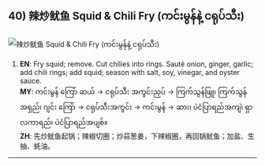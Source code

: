 ## 40) 辣炒鱿鱼 Squid & Chili Fry (ကင်းမွန်နဲ့ ငရုပ်သီး)
![辣炒鱿鱼 Squid & Chili Fry (ကင်းမွန်နဲ့ ငရုပ်သီး)](image/40.jpg)

1. **EN**: Fry squid; remove. Cut chilies into rings. Sauté onion, ginger, garlic; add chili rings; add squid; season with salt, soy, vinegar, and oyster sauce.  
   **MY**: ကင်းမွန် ကြော် ဆယ် → ငရုပ်သီး အကွင်းညှပ် → ကြက်သွန်ဖြူ၊ ကြက်သွန်အရှည်၊ ဂျင်း ကြော် → ငရုပ်သီးအကွင်း → ကင်းမွန် → ဆား၊ ပဲငံပြာရည်အကျဲ၊ ရှာလကာရည်၊ ပဲငံပြာရည်အပျစ်။  
   **ZH**: 先炒鱿鱼起锅；辣椒切圈；炒蒜葱姜，下辣椒圈，再回锅鱿鱼；加盐、生抽、蚝油。

---
